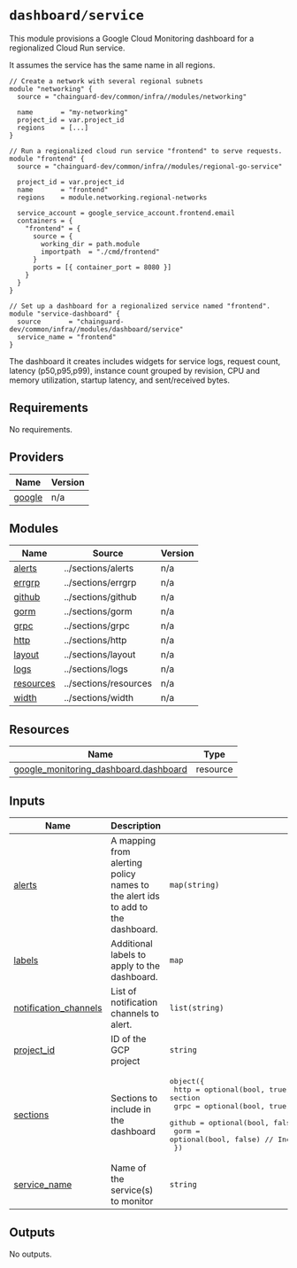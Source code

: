 # `dashboard/service`

This module provisions a Google Cloud Monitoring dashboard for a regionalized
Cloud Run service.

It assumes the service has the same name in all regions.

```hcl
// Create a network with several regional subnets
module "networking" {
  source = "chainguard-dev/common/infra//modules/networking"

  name       = "my-networking"
  project_id = var.project_id
  regions    = [...]
}

// Run a regionalized cloud run service "frontend" to serve requests.
module "frontend" {
  source = "chainguard-dev/common/infra//modules/regional-go-service"

  project_id = var.project_id
  name       = "frontend"
  regions    = module.networking.regional-networks

  service_account = google_service_account.frontend.email
  containers = {
    "frontend" = {
      source = {
        working_dir = path.module
        importpath  = "./cmd/frontend"
      }
      ports = [{ container_port = 8080 }]
    }
  }
}

// Set up a dashboard for a regionalized service named "frontend".
module "service-dashboard" {
  source       = "chainguard-dev/common/infra//modules/dashboard/service"
  service_name = "frontend"
}
```

The dashboard it creates includes widgets for service logs, request count,
latency (p50,p95,p99), instance count grouped by revision, CPU and memory
utilization, startup latency, and sent/received bytes.

<!-- BEGIN_TF_DOCS -->
## Requirements

No requirements.

## Providers

| Name | Version |
|------|---------|
| <a name="provider_google"></a> [google](#provider\_google) | n/a |

## Modules

| Name | Source | Version |
|------|--------|---------|
| <a name="module_alerts"></a> [alerts](#module\_alerts) | ../sections/alerts | n/a |
| <a name="module_errgrp"></a> [errgrp](#module\_errgrp) | ../sections/errgrp | n/a |
| <a name="module_github"></a> [github](#module\_github) | ../sections/github | n/a |
| <a name="module_gorm"></a> [gorm](#module\_gorm) | ../sections/gorm | n/a |
| <a name="module_grpc"></a> [grpc](#module\_grpc) | ../sections/grpc | n/a |
| <a name="module_http"></a> [http](#module\_http) | ../sections/http | n/a |
| <a name="module_layout"></a> [layout](#module\_layout) | ../sections/layout | n/a |
| <a name="module_logs"></a> [logs](#module\_logs) | ../sections/logs | n/a |
| <a name="module_resources"></a> [resources](#module\_resources) | ../sections/resources | n/a |
| <a name="module_width"></a> [width](#module\_width) | ../sections/width | n/a |

## Resources

| Name | Type |
|------|------|
| [google_monitoring_dashboard.dashboard](https://registry.terraform.io/providers/hashicorp/google/latest/docs/resources/monitoring_dashboard) | resource |

## Inputs

| Name | Description | Type | Default | Required |
|------|-------------|------|---------|:--------:|
| <a name="input_alerts"></a> [alerts](#input\_alerts) | A mapping from alerting policy names to the alert ids to add to the dashboard. | `map(string)` | `{}` | no |
| <a name="input_labels"></a> [labels](#input\_labels) | Additional labels to apply to the dashboard. | `map` | `{}` | no |
| <a name="input_notification_channels"></a> [notification\_channels](#input\_notification\_channels) | List of notification channels to alert. | `list(string)` | n/a | yes |
| <a name="input_project_id"></a> [project\_id](#input\_project\_id) | ID of the GCP project | `string` | n/a | yes |
| <a name="input_sections"></a> [sections](#input\_sections) | Sections to include in the dashboard | <pre>object({<br>    http   = optional(bool, true)  // Include HTTP section<br>    grpc   = optional(bool, true)  // Include GRPC section<br>    github = optional(bool, false) // Include GitHub API section<br>    gorm   = optional(bool, false) // Include GORM section<br>  })</pre> | <pre>{<br>  "github": false,<br>  "gorm": false,<br>  "grpc": true,<br>  "http": true<br>}</pre> | no |
| <a name="input_service_name"></a> [service\_name](#input\_service\_name) | Name of the service(s) to monitor | `string` | n/a | yes |

## Outputs

No outputs.
<!-- END_TF_DOCS -->
